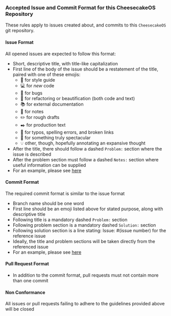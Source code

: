### Accepted Issue and Commit Format for this CheesecakeOS Repository
These rules apply to issues created about, and commits to this `CheesecakeOS` git repository.

#### Issue Format
All opened issues are expected to follow this format:
- Short, descriptive title, with title-like capitalization
- First line of the body of the issue should be a restatement of the title, paired with one of these emojis:
  - :office: for style guide
  - :computer: for _new_ code
  - :bug: for bugs
  - :art: for refactoring or beautification (both code and text)
  - :books: for external documentation
  - :notebook: for notes
  - :pencil2: for rough drafts
  - :black_nib: for production text
  - :microscope: for typos, spelling errors, and broken links
  - :rocket: for something truly spectacular
  - :bulb: other, though, hopefully annotating an expansive thought
- After the title, there should follow a dashed `Problem:` section where the issue is described
- After the problem section must follow a dashed `Notes:` section where useful information can be supplied
- For an example, please see [here](https://github.com/jmielkeway/ccos4rbpi_volume1/issues/1)

#### Commit Format
The required commit format is similar to the issue format
- Branch name should be one word
- First line should be an emoji listed above for stated purpose, along with descriptive title
- Following title is a mandatory dashed `Problem:` section
- Following problem section is a mandatory dashed `Solution:` section
- Following solution section is a line stating: Issue: #(issue number) for the reference issue
- Ideally, the title and problem sections will be taken directly from the referenced issue
- For an example, please see [here](https://github.com/jmielkeway/ccos4rbpi_volume1/pull/2)

#### Pull Request Format
- In addition to the commit format, pull requests must not contain more than one commit

#### Non Conformance
All issues or pull requests failing to adhere to the guidelines provided above will be closed
